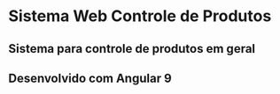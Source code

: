 # Sistema Web Controle de Produtos
## Sistema para controle de produtos em geral
## Desenvolvido com Angular 9
